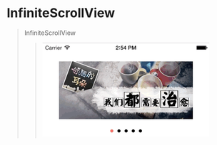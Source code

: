 # InfiniteScrollView
>InfiniteScrollView
>>![](https://github.com/kingkazhang/InfiniteScrollView/blob/master/gif/gif.gif)

